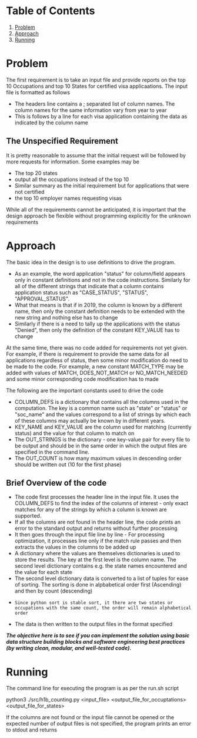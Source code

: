 # Table of Contents
1. [Problem](README.md#problem)
2. [Approach](README.md#approach)
3. [Running](README.md#running)

# Problem

The first requirement is to take an input file and provide reports on the top 10 Occupations and top 10 States for certified visa applicaations. The input file is formatted as follows
* The headers line contains a ; separated list of column names. The column names for the same information vary from year to year
* This is follows by a line for each visa application containing the data as indicated by the column name

## The Unspecified Requirement

It is pretty reasonable to assume that the initial request will be followed by more requests for information. Some examples may be
* The top 20 states
* output all the occupations instead of the top 10
* Similar summary as the initial requirement but for applications that were not certified
* the top 10 employer names requesting visas

While all of the requirements cannot be anticipated, it is important that the design approach be flexible without programming explicitly for the unknown requirements


# Approach

The basic idea in the design is to use definitions to drive the program.
* As an example, the word application "status" for column/field appears only in constant definitions and not in the code instructions. Similarly for all of the different strings that indicate that a column contains application status such as "CASE_STATUS", "STATUS", "APPROVAL_STATUS".
* What that means is that if in 2019, the column is known by a different name, then only the constant definition needs to be extended with the new string and nothing else has to change
* Similarly if there is a need to tally up the applications with the status "Denied", then only the definition of the constant KEY_VALUE has to change

At the same time, there was no code added for requirements not yet given. For example, if there is requirement to provide the same data for all applications regardless of status, then some minor modification do need to be made to the code. For example, a new constant MATCH_TYPE may be added with values of MATCH, DOES_NOT_MATCH or NO_MATCH_NEEDED and some minor corresponding code modification has to made

The following are the important constants used to drive the code

* COLUMN_DEFS is a dictionary that contains all the columns used in the computation. The key is a common name such as "state" or "status" or "soc_name" and the values correspond to a list of strings by which each of these columns may actually be known by in different years.
* KEY_NAME and KEY_VALUE are the column used for matching (currently status) and the value for that column to match on
* The OUT_STRINGS is the dictionary - one key-value pair for every file to be output and should be in the same order in which the output files are specified in the command line.
* The OUT_COUNT is how many maximum values in descending order should be written out (10 for the first phase)

## Brief Overview of the code

* The code first processes the header line in the input file. It uses the COLUMN_DEFS to find the index of the columns of interest - only exact matches for any of the strings by which a column is known are supported.
* If all the columns are not found in the header line, the code prints an error to the standard output and returns without further processing
* It then goes through the input file line by line - For processing optimization, it processes line only if the match rule passes and then extracts the values in the columns to be added up
* A dictionary where the values are themselves dictionaries is used to store the results. The key at the first level is the column name. The second level dictionary contains e.g. the state names encountered and the value for each state
* The second level dictionary data is converted to a list of tuples for ease of sorting. The sorting is done in alpbabetical order first (Ascending) and then by count (descending)
*     Since python sort is stable sort, it there are two states or occupations with the same count, the order will remain alphabetical order
* The data is then written to the output files in the format specified

***The objective here is to see if you can implement the solution using basic data structure building blocks and software engineering best practices (by writing clean, modular, and well-tested code).*** 

# Running 

The command line for executing the program is as per the run.sh script

python3 ./src/h1b_counting.py <input_file> <output_file_for_occuptations> <output_file_for_states>

If the columns are not found or the input file cannot be opened or the expected number of output
files is not specified, the program prints an error to stdout and returns
